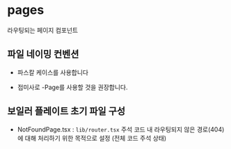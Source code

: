 # pages

라우팅되는 페이지 컴포넌트

## 파일 네이밍 컨벤션

- 파스칼 케이스를 사용합니다

- 접미사로 -Page를 사용할 것을 권장합니다.

## 보일러 플레이트 초기 파일 구성

- NotFoundPage.tsx : `lib/router.tsx` 주석 코드 내 라우팅되지 않은 경로(404)에 대해 처리하기 위한 목적으로 설정 (전체 코드 주석 상태)
